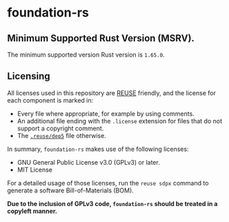 <!--
SPDX-FileCopyrightText: © 2023 Foundation Devices, Inc. <hello@foundationdevices.com>

SPDX-License-Identifier: GPL-3.0-or-later
-->

# foundation-rs

## Minimum Supported Rust Version (MSRV).

The minimum supported version Rust version is `1.65.0`.

## Licensing

All licenses used in this repository are [REUSE] friendly, and the license for each component is marked in:

- Every file where appropriate, for example by using comments.
- An additional file ending with the `.license` extension for files that do not support a copyright comment.
- The [`.reuse/dep5`](.reuse/dep5) file otherwise.

In summary, `foundation-rs` makes use of the following licenses:

- GNU General Public License v3.0 (GPLv3) or later.
- MIT License

For a detailed usage of those licenses, run the `reuse sdpx` command to generate a software Bill-of-Materials (BOM).

[REUSE]: https://reuse.software/

**Due to the inclusion of GPLv3 code, `foundation-rs` should be treated in a copyleft manner.**
